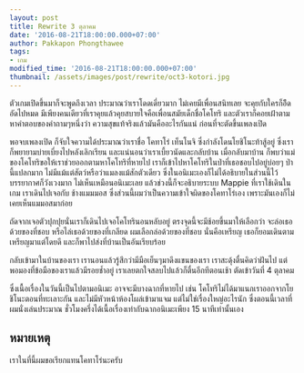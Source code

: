 ```yaml
---
layout: post
title: Rewrite 3 ตุลาคม
date: '2016-08-21T18:00:00.000+07:00'
author: Pakkapon Phongthawee
tags:
- เกม
modified_time: '2016-08-21T18:00:00.000+07:00'
thumbnail: /assets/images/post/rewrite/oct3-kotori.jpg
---
```

ตัวเกมเปิดขึ้นมาก็จะพูดถึงเวลา ประมาณว่าเราโดดเดี่ยวมาก ไม่เคยมีเพื่อนสนิทเลย จะคุยกับใครก็อึึดอัดไปหมด มีเพียงคนเดียวที่เราคุยแล้วคุยสบายใจคือเพื่อนสมัยเด็กชื่อโคโทริ และตัวเราก็คอยเฝ้าตามหาคำตอบของคำถามๆหนึ่งว่า ความสุขแท้จริงแล้วมันคืออะไรกันแน่ ก่อนที่จะตัดขึ้นเพลงเปิด

พอจบเพลงเปิด ก็จับใจความได้ประมาณว่าเราชื่อ โคทาโร่ เท็นโนจิ ซึ่งกำลังโดนโยชิโนะท้าสู้อยู่ ซึ่งเราก็พยายามบ่ายเบี่ยงไปหลังเลิกเรียน และแน่นอนว่าเราเบี้ยวนัดและกลับบ้าน เมื่อกลับมาบ้าน ก็พบว่าแม่ของโคโทริขอให้เราช่วยออกตามหาโคโทริที่หายไป เราก็เข้าไปหาโคโทริในป่าที่เธอชอบไปอยู่บ่อยๆ ป่านี้แปลกมาก ไม่มีแม้แต่สัตว์หรือว่าแมลงแม้สักตัวเดียว ซึ่งในอนิเมะเองก็ไม่ได้อธิบายในส่วนนี้ไว้ บรรยากาศก็วังเวงมาก ไม่เห็นเหมือนอนิเมะเลย แล้วช่วงนี้ก็จะอธิบายระบบ Mappie ที่เราใช้เดินในเกม เราเดินไปเจอกับ ช้างแมมมอส ซึ่งส่วนนี้ผมว่าเป็นความเข้าใจผิดของโคทาโร่เอง เพราะมันเองก็ไม่เคยเห็นแมมอสมาก่อย

ถัดจากเจอตัวปุกปุยนั่นเราก็เดินไปเจอโคโทรินอนหลับอยู่ ตรงจุดนี้จะมีช้อยขึ้นมาให้เลือกว่า จะล่อเธอด้วยของที่ชอบ หรือไล่เธอด้วยของที่เกลียด ผมเลือกล่อด้วยของที่ชอบ นั่นคือเหรียญ เธอก็ยอมเดินตามเหรียญมาแต่โดยดี และก็พาไปส่งที่บ้านเป็นอันเรียบร้อย

กลับเข้ามาในบ้านของเรา เรานอนแล้วรู้สึกว่ามีมือเย็นๆมาดึงแขนของเรา เราสะดุ้งตื่นคิดว่าฝันไป แต่พอมองที่ข้อมือของเราแล้วมีรอยช้ำอยู่ เราเลยตกใจสลบไปแล้วก็ตื่นอีกทีตอนเช้า ตัดเข้าวันที่ 4 ตุลาคม

ซึ่งเนื้อเรื่องในวันนี้เป็นไปตามอนิเมะ อาจจะมีบางฉากที่หายไป เช่น โคโทริไม่ได้มาแนกเราออกจากโยชิโนะตอนที่ทะเลาะกัน และไม่มีหัวหน้าห้องโผล่เข้ามาแจม แต่ไม่ใช่เรื่องใหญ่อะไรนัก ซึ่งตอนนี้เวลาที่ผมนั่งเล่นประมาณ ชั่วโมงครึ่งได้เนื้อเรื่องเท่ากับฉากอนิเมะเพียง 15 นาทีเท่านั้นเอง

## หมายเหตุ
เราในที่นี้ผมขอเรียกแทนโคทาโร่นะครับ
